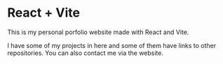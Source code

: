 # React + Vite

This is my personal porfolio website made with React and Vite.

I have some of my projects in here and some of them have links to other repositories.
You can also contact me via the website. 
